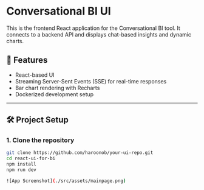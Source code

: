 # Conversational BI UI

This is the frontend React application for the Conversational BI tool. It connects to a backend API and displays chat-based insights and dynamic charts.

## 🚀 Features

- React-based UI
- Streaming Server-Sent Events (SSE) for real-time responses
- Bar chart rendering with Recharts
- Dockerized development setup

---

## 🛠 Project Setup

### 1. Clone the repository

```bash
git clone https://github.com/haroonob/your-ui-repo.git
cd react-ui-for-bi
npm install
npm run dev

![App Screenshot](./src/assets/mainpage.png)
